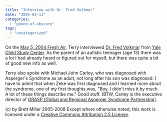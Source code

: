 ```yaml
---
title: "Interview with Dr. Fred Volkmar"
date: "2005-03-11"
categories: 
  - "pound-of-obscure"
tags: 
  - "uncategorized"
---
```


On the [May 5, 2004 Fresh Air](http://freshair.npr.org/day_fa.jhtml?display=day&todayDate=05/05/2004), Terry interviewed [Dr. Fred Volkmar](http://www.yale.edu/opa/v32.n14/story7.html) from [Yale Child Study Center](http://info.med.yale.edu/chldstdy/autism/index.html). As the parent of an autistic teenager (age 13) there was a lot I had already heard or figured out for myself, but there was quite a bit of good new info as well.  
  
Terry also spoke with Michael John Carley, who was diagnosed with Asperger's Syndrome as an adult, not long after his son was diagnosed. I have to admit that when Zeke was first diagnosed and I learned more about the syndrome, one of my first thoughts was, "Boy, I didn't miss it by much. A lot of these things describe me." Good stuff. (BTW, Carley is the executive director of [GRASP \[Global and Regional Asperger Syndrome Partnership\]](http://grasp.org).

(c) by Brett Miller 2005-2008 Except where otherwise noted, this work is licensed under a [Creative Commons Attribution 2.5 License](http://creativecommons.org/licenses/by/2.5/).
